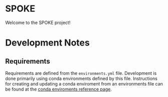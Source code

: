 # SPOKE
Welcome to the SPOKE project!

# Development Notes

## Requirements
Requirements are defined from the `environments.yml` file. Development is done
primarily using conda environments defined by this file. Instructions for
creating and updating a conda enviroment from an environments file can be found
at the [conda enviroments reference
page](https://conda.io/projects/conda/en/latest/user-guide/tasks/manage-environments.html).

